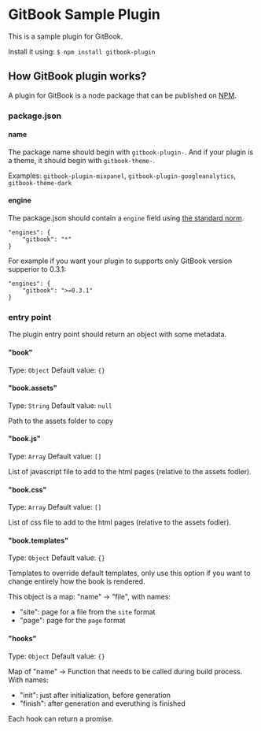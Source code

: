 GitBook Sample Plugin
==============

This is a sample plugin for GitBook.

Install it using: ```$ npm install gitbook-plugin```

## How GitBook plugin works?

A plugin for GitBook is a node package that can be published on [NPM](www.npmjs.org).

### package.json

#### name

The package name should begin with ```gitbook-plugin-```. And if your plugin is a theme, it should begin with ```gitbook-theme-```.

Examples: `gitbook-plugin-mixpanel`, `gitbook-plugin-googleanalytics`, `gitbook-theme-dark`

#### engine

The package.json should contain a `engine` field using [the standard norm](https://www.npmjs.org/doc/json.html#engines).

```
"engines": {
    "gitbook": "*"
}
```

For example if you want your plugin to supports only GitBook version supperior to 0.3.1: 

```
"engines": {
    "gitbook": ">=0.3.1"
}
```

### entry point

The plugin entry point should return an object with some metadata.

#### "book"

Type: `Object`
Default value: `{}`

#### "book.assets"

Type: `String`
Default value: `null`

Path to the assets folder to copy

#### "book.js"

Type: `Array`
Default value: `[]`

List of javascript file to add to the html pages (relative to the assets fodler).

#### "book.css"

Type: `Array`
Default value: `[]`

List of css file to add to the html pages (relative to the assets fodler).

#### "book.templates"

Type: `Object`
Default value: `{}`

Templates to override default templates, only use this option if you want to change entirely how the book is rendered.

This object is a map: "name" -> "file", with names:

* "site": page for a file from the `site` format
* "page": page for the `page` format

#### "hooks"

Type: `Object`
Default value: `{}`

Map of "name" -> Function that needs to be called during build process. With names:

* "init": just after initialization, before generation
* "finish": after generation and everuthing is finished

Each hook can return a promise.

